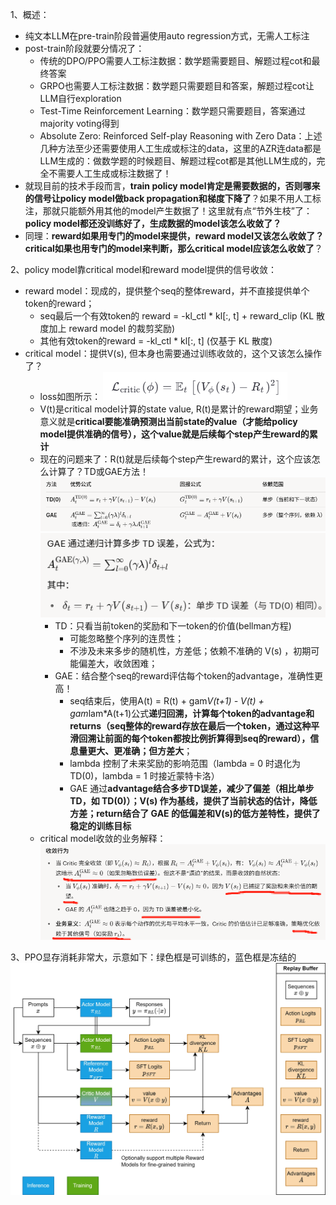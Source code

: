 1、概述：  
* 纯文本LLM在pre-train阶段普遍使用auto regression方式，无需人工标注
* post-train阶段就要分情况了：
  * 传统的DPO/PPO需要人工标注数据：数学题需要题目、解题过程cot和最终答案
  * GRPO也需要人工标注数据：数学题只需要题目和答案，解题过程cot让LLM自行exploration
  * Test-Time Reinforcement Learning：数学题只需要题目，答案通过majority voting得到
  * Absolute Zero: Reinforced Self-play Reasoning with Zero Data：上述几种方法至少还需要使用人工生成或标注的data，这里的AZR连data都是LLM生成的：做数学题的时候题目、解题过程cot都是其他LLM生成的，完全不需要人工生成或标注数据了！
* 就现目前的技术手段而言，**train policy model肯定是需要数据的，否则哪来的信号让policy model做back propagation和梯度下降了**？如果不用人工标注，那就只能额外用其他的model产生数据了！这里就有点“节外生枝”了：**policy model都还没训练好了，生成数据的model该怎么收敛了？**
* 同理：**reward如果用专门的model来提供，reward model又该怎么收敛了？ critical如果也用专门的model来判断，那么critical model应该怎么收敛了**？  

2、policy model靠critical model和reward model提供的信号收敛：
* reward model：现成的，提供整个seq的整体reward，并不直接提供单个token的reward；
  * seq最后一个有效token的 reward = -kl_ctl * kl[:, t] + reward_clip (KL 散度加上 reward model 的裁剪奖励)
  * 其他有效token的reward = -kl_ctl * kl[:, t] (仅基于 KL 散度)
* critical model：提供V(s), 但本身也需要通过训练收敛的，这个又该怎么操作了？
  * loss如图所示：  ![img.png](img.png) 
  * V(t)是critical model计算的state value, R(t)是累计的reward期望；业务意义就是**critical要能准确预测出当前state的value（才能给policy model提供准确的信号），这个value就是后续每个step产生reward的累计**
  * 现在的问题来了：R(t)就是后续每个step产生reward的累计，这个应该怎么计算了？TD或GAE方法！
    ![img_1.png](img_1.png)![img_2.png](img_2.png)
    * TD：只看当前token的奖励和下一token的价值(bellman方程)
      * 可能忽略整个序列的连贯性；
      * 不涉及未来多步的随机性，方差低；依赖不准确的 V(s) ，初期可能偏差大，收敛困难；
    * GAE：结合整个seq的reward评估每个token的advantage，准确性更高！
      * seq结束后，使用A(t) = R(t) + gam*V(t+1) - V(t) + gam*lam*A(t+1)公式**递归回溯，计算每个token的advantage和returns（seq整体的reward存放在最后一个token，通过这种平滑回溯让前面的每个token都按比例折算得到seq的reward），信息量更大、更准确；但方差大**；
      * lambda 控制了未来奖励的影响范围（lambda = 0 时退化为 TD(0)，lambda = 1 时接近蒙特卡洛）  
      * GAE 通过**advantage结合多步TD误差，减少了偏差（相比单步 TD，如 TD(0)）；V(s) 作为基线，提供了当前状态的估计，降低方差；return结合了 GAE 的低偏差和V(s)的低方差特性，提供了稳定的训练目标**
  * critical model收敛的业务解释： ![img_4.png](img_4.png)

3、PPO显存消耗非常大，示意如下：绿色框是可训练的，蓝色框是冻结的  
  ![img_3.png](img_3.png)